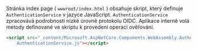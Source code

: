 Stránka index page ( `wwwroot/index.html` ) obsahuje skript, který definuje `AuthenticationService` v jazyce JavaScript. `AuthenticationService` zpracovává podrobnosti nízké úrovně protokolu OIDC. Aplikace interně volá metody definované ve skriptu k provedení operací ověřování.

```html
<script src="_content/Microsoft.AspNetCore.Components.WebAssembly.Authentication/
    AuthenticationService.js"></script>
```
